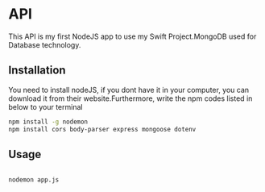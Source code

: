 # API

This API is my first NodeJS app to use my Swift Project.MongoDB used for Database technology.

## Installation
You need to install nodeJS, if you dont have it in your computer, you can download it from their website.Furthermore, write the npm codes listed in below to your terminal

```bash
npm install -g nodemon
npm install cors body-parser express mongoose dotenv
```

## Usage

```bash

nodemon app.js

```
